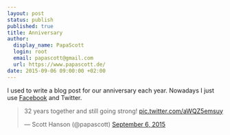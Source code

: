 ```yaml
---
layout: post
status: publish
published: true
title: Anniversary
author:
  display_name: PapaScott
  login: root
  email: papascott@gmail.com
  url: https://www.papascott.de/
date: 2015-09-06 09:00:00 +02:00
---
```


I used to write a blog post for our anniversary each year. Nowadays I just use [Facebook](https://www.facebook.com/photo.php?fbid=10153422228986281&set=a.10150156329816281.333920.666521280&type=1&theater) and Twitter.

<blockquote class="twitter-tweet" lang="en"><p lang="en" dir="ltr">32 years together and still going strong! <a href="http://t.co/aWQZ5emsuy">pic.twitter.com/aWQZ5emsuy</a></p>&mdash; Scott Hanson (@papascott) <a href="https://twitter.com/papascott/status/640436611323424768">September 6, 2015</a></blockquote>
<script async src="//platform.twitter.com/widgets.js" charset="utf-8"></script>
